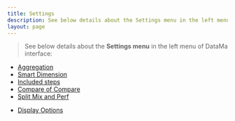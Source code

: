 ```yaml
---
title: Settings
description: See below details about the Settings menu in the left menu of DataMa interface.
layout: page
---
```


> See below details about the **Settings menu** in the left menu of DataMa interface:

* [Aggregation]({{site.url}}/{{site.baseurl}}/core_app/compare/web_application/menu/aggregation)
* [Smart Dimension]({{site.url}}/{{site.baseurl}}/core_app/compare/web_application/menu/smart_dimension)
* [Included steps]({{site.url}}/{{site.baseurl}}/core_app/compare/web_application/menu/included_steps)
* [Compare of Compare]({{site.url}}/{{site.baseurl}}/core_app/compare/web_application/menu/compare_of_compare)
* [Split Mix and Perf]({{site.url}}/{{site.baseurl}}/core_app/compare/web_application/menu/split_mix_and_perf)
<!-- * [Significance tests](compare/web_application/menu/significance_test.md) Todo: add to the list when done -->
* [Display Options]({{site.url}}/{{site.baseurl}}/core_app/compare/web_application/menu/display_options)
